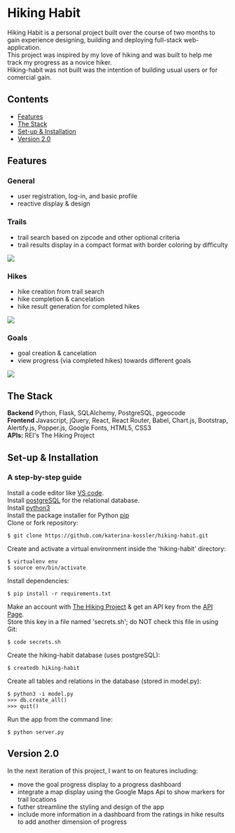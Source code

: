 # Hiking Habit
Hiking Habit is a personal project built over the course of two months to gain experience designing, building and deploying full-stack web-application.<br/>
This project was inspired by my love of hiking and was built to help me track my progress as a novice hiker.<br/>
Hiking-habit was not built was the intention of building usual users or for comercial gain.<br/>

## Contents
* [Features](#features)
* [The Stack](#techstack)
* [Set-up & Installation](#installation)
* [Version 2.0](#v2)

## <a name="features"></a>Features
### General
* user registration, log-in, and basic profile
* reactive display & design
### Trails
* trail search based on zipcode and other optional criteria
* trail results display in a compact format with border coloring by difficulty <br/>

![](http://g.recordit.co/V678dQOBYx.gif)
### Hikes
* hike creation from trail search
* hike completion & cancelation
* hike result generation for completed hikes <br/>

![](http://g.recordit.co/SAUlZbIqTQ.gif)
### Goals
* goal creation & cancelation
* view progress (via completed hikes) towards different goals <br/>

![](http://g.recordit.co/rEg7f4VpNf.gif)

## <a name="techstack"></a>The Stack
**Backend**
Python, Flask, SQLAlchemy, PostgreSQL, pgeocode <br/>
**Frontend**
Javascript, jQuery, React, React Router, Babel, Chart.js, Bootstrap, Alertify.js, Popper.js, Google Fonts, HTML5, CSS3 <br/>
**APIs:**
REI's The Hiking Project

## <a name="installation"></a>Set-up & Installation
### A step-by-step guide
Install a code editor like [VS code](https://code.visualstudio.com/download).<br/>
Install [postgreSQL](https://www.postgresql.org/) for the relational database.<br/>
Install [python3](https://www.python.org/downloads/mac-osx/)<br/>
Install the package installer for Python [pip](https://pip.pypa.io/en/stable/installing/)<br/>
Clone or fork repository:
```
$ git clone https://github.com/katerina-kossler/hiking-habit.git
```
Create and activate a virtual environment inside the 'hiking-habit' directory:
```
$ virtualenv env
$ source env/bin/activate
```
Install dependencies:
```
$ pip install -r requirements.txt
```
Make an account with [The Hiking Project](https://www.hikingproject.com/) & get an API key from the [API Page](https://www.hikingproject.com/data).<br/>
Store this key in a file named 'secrets.sh'; do NOT check this file in using Git:
```
$ code secrets.sh
```
Create the hiking-habit database (uses postgreSQL):
```
$ createdb hiking-habit
```
Create all tables and relations in the database (stored in model.py):
```
$ python3 -i model.py
>>> db.create_all()
>>> quit()
```
Run the app from the command line:
```
$ python server.py
```

## <a name="v2">Version 2.0</a>
In the next iteration of this project, I want to on features including:
* move the goal progress display to a progress dashboard
* integrate a map display using the Google Maps Api to show markers for trail locations
* futher streamline the styling and design of the app
* include more information in a dashboard from the ratings in hike results to add another dimension of progress